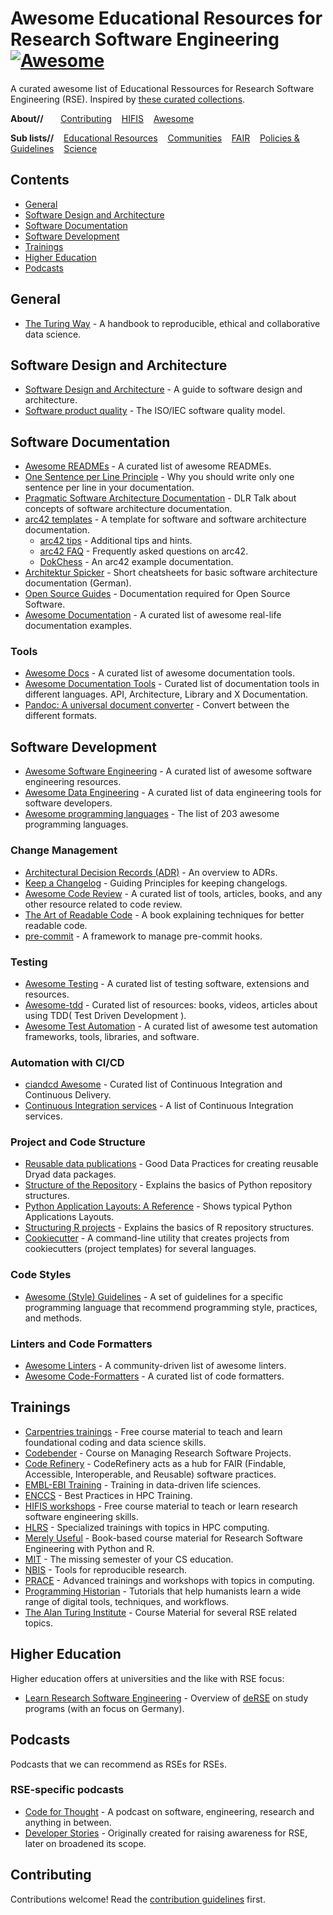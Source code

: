 # Awesome Educational Resources for Research Software Engineering [![Awesome](https://awesome.re/badge.svg)](https://awesome.re)

A curated awesome list of Educational Ressources for Research Software Engineering (RSE). Inspired by [these curated collections](https://github.com/sindresorhus/awesome).

**About//** &nbsp;&nbsp;&nbsp;&nbsp;&nbsp;
[Contributing](contributing.md)&nbsp;&nbsp;&nbsp;
[HIFIS](https://hifis.net)&nbsp;&nbsp;&nbsp;
[Awesome](https://github.com/sindresorhus/awesome)

**Sub lists//**&nbsp;&nbsp;&nbsp;
[Educational Resources](https://github.com/hifis-net/awesome-rse-education)&nbsp;&nbsp;&nbsp;
[Communities](https://github.com/hifis-net/awesome-rse-communities)&nbsp;&nbsp;&nbsp;
[FAIR](https://github.com/hifis-net/awesome-rse-fair)&nbsp;&nbsp;&nbsp;
[Policies & Guidelines](https://github.com/hifis-net/awesome-rse-policies)&nbsp;&nbsp;&nbsp;
[Science](https://github.com/hifis-net/awesome-rse-science)

## Contents

- [General](#general)
- [Software Design and Architecture](#software-design-and-architecture)
- [Software Documentation](#software-documentation)
- [Software Development](#software-development)
- [Trainings](#trainings)
- [Higher Education](#higher-education)
- [Podcasts](#podcasts)

## General

- [The Turing Way](https://the-turing-way.netlify.app) - A handbook to reproducible, ethical and collaborative data science.

## Software Design and Architecture

- [Software Design and Architecture](https://khalilstemmler.com/articles/software-design-architecture/full-stack-software-design) - A guide to software design and architecture.
- [Software product quality](https://iso25000.com/index.php/en/iso-25000-standards/iso-25010) - The ISO/IEC software quality model.

## Software Documentation

- [Awesome READMEs](https://github.com/matiassingers/awesome-readme) - A curated list of awesome READMEs.
- [One Sentence per Line Principle](https://rhodesmill.org/brandon/2012/one-sentence-per-line/) - Why you should write only one sentence per line in your documentation.
- [Pragmatic Software Architecture Documentation](https://zenodo.org/record/3565355) - DLR Talk about concepts of software architecture documentation.
- [arc42 templates](https://arc42.org) - A template for software and software architecture documentation.
    - [arc42 tips](https://docs.arc42.org/home) - Additional tips and hints.
    - [arc42 FAQ](https://faq.arc42.org/home) - Frequently asked questions on arc42.
    - [DokChess](https://www.dokchess.de/en/) - An arc42 example documentation.
- [Architektur Spicker](https://www.embarc.de/architektur-spicker) - Short cheatsheets for basic software architecture documentation (German).
- [Open Source Guides](https://opensource.guide/) - Documentation required for Open Source Software.
- [Awesome Documentation](https://github.com/vipulgupta2048/awesome-documentation) - A curated list of awesome real-life documentation examples.

### Tools

- [Awesome Docs](https://github.com/testthedocs/awesome-docs) - A curated list of awesome documentation tools.
- [Awesome Documentation Tools](https://github.com/unicodeveloper/awesome-documentation-tools) - Curated list of documentation tools in different languages. API, Architecture, Library and X Documentation.
- [Pandoc: A universal document converter](https://pandoc.org/) - Convert between the different formats.

## Software Development

- [Awesome Software Engineering](https://github.com/Alliedium/awesome-software-engineering) - A curated list of awesome software engineering resources.
- [Awesome Data Engineering](https://github.com/igorbarinov/awesome-data-engineering) - A curated list of data engineering tools for software developers.
- [Awesome programming languages](https://github.com/ChessMax/awesome-programming-languages) - The list of 203 awesome programming languages.

### Change Management

- [Architectural Decision Records (ADR)](https://adr.github.io/) - An overview to ADRs.
- [Keep a Changelog](https://keepachangelog.com/en/1.0.0/) -  Guiding Principles for keeping changelogs.
- [Awesome Code Review](https://github.com/joho/awesome-code-review) - A curated list of tools, articles, books, and any other resource related to code review.
- [The Art of Readable Code](https://www.oreilly.com/library/view/the-art-of/9781449318482/) - A book explaining techniques for better readable code.
- [pre-commit](https://pre-commit.com/) -  A framework to manage pre-commit hooks.

### Testing

- [Awesome Testing](https://github.com/TheJambo/awesome-testing) - A curated list of testing software, extensions and resources.
- [Awesome-tdd](https://github.com/unicodeveloper/awesome-tdd) - Curated list of resources: books, videos, articles about using TDD( Test Driven Development ).
- [Awesome Test Automation](https://github.com/atinfo/awesome-test-automation) - A curated list of awesome test automation frameworks, tools, libraries, and software.

### Automation with CI/CD

- [ciandcd Awesome](https://github.com/cicdops/awesome-ciandcd) - Curated list of Continuous Integration and Continuous Delivery.
- [Continuous Integration services](https://github.com/ligurio/awesome-ci) - A list of Continuous Integration services.

### Project and Code Structure

- [Reusable data publications](https://datadryad.org/stash/best_practices) - Good Data Practices for creating reusable Dryad data packages.
- [Structure of the Repository](https://docs.python-guide.org/writing/structure/#structure-of-the-repository) - Explains the basics of Python repository structures.
- [Python Application Layouts: A Reference](https://realpython.com/python-application-layouts/) - Shows typical Python Applications Layouts.
- [Structuring R projects](https://chrisvoncsefalvay.com/2018/08/09/structuring-r-projects/) - Explains the basics of R repository structures.
- [Cookiecutter](https://pypi.org/project/cookiecutter/) - A command-line utility that creates projects from cookiecutters (project templates) for several languages.

### Code Styles

- [Awesome (Style) Guidelines](https://github.com/Kristories/awesome-guidelines#programming-languages) - A set of guidelines for a specific programming language that recommend programming style, practices, and methods.

### Linters and Code Formatters

- [Awesome Linters](https://github.com/caramelomartins/awesome-linters) - A community-driven list of awesome linters.
- [Awesome Code-Formatters](https://github.com/rishirdua/awesome-code-formatters) - A curated list of code formatters.

## Trainings

- [Carpentries trainings](https://carpentries.org/) - Free course material to teach and learn foundational coding and data science skills.
- [Codebender](https://codebender.org/) - Course on Managing Research Software Projects.
- [Code Refinery](https://coderefinery.org) - CodeRefinery acts as a hub for FAIR (Findable, Accessible, Interoperable, and Reusable) software practices.
- [EMBL-EBI Training](https://www.ebi.ac.uk/training/) - Training in data-driven life sciences.
- [ENCCS](https://enccs.github.io/instructor-training/) - Best Practices in HPC Training.
- [HIFIS workshops](https://gitlab.com/hifis/hifis-workshops) - Free course material to teach or learn research software engineering skills.
- [HLRS](http://www.hlrs.de/training/) - Specialized trainings with topics in HPC computing.
- [Merely Useful](https://merely-useful.tech/) - Book-based course material for Research Software Engineering with Python and R.
- [MIT](https://missing.csail.mit.edu/) - The missing semester of your CS education.
- [NBIS](https://nbis-reproducible-research.readthedocs.io/en/course_2104/) - Tools for reproducible research.
- [PRACE](https://events.prace-ri.eu/) - Advanced trainings and workshops with topics in computing.
- [Programming Historian](https://programminghistorian.org/en/) - Tutorials that help humanists learn a wide range of digital tools, techniques, and workflows.
- [The Alan Turing Institute](https://github.com/orgs/alan-turing-institute/repositories?q=course&type=all&language=&sort=) - Course Material for several RSE related topics.

## Higher Education

Higher education offers at universities and the like with RSE focus:

- [Learn Research Software Engineering](https://de-rse.org/learn-and-teach/learn/) - Overview of [deRSE](https://de-rse.org/) on study programs (with an focus on Germany).

## Podcasts

Podcasts that we can recommend as RSEs for RSEs.

### RSE-specific podcasts

- [Code for Thought](https://codeforthought.buzzsprout.com/) - A podcast on software, engineering, research and anything in between.
- [Developer Stories](https://rseng.github.io/devstories/) - Originally created for raising awareness for RSE, later on broadened its scope.

## Contributing

Contributions welcome! Read the [contribution guidelines](contributing.md) first.
